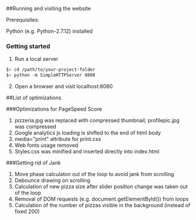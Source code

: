 ##Running  and visiting the website

Prerequisites:

Python (e.g. Python-2.7.12) installed


### Getting started

1. Run a local server

  ```bash
  $> cd /path/to/your-project-folder
  $> python -m SimpleHTTPServer 8080
  ```

2. Open a browser and visit localhost:8080

##List of optimizations

###Optimizations for PageSpeed Score

1. pizzeria.jpg was replaced with compressed thumbnail; profilepic.jpg was compressed
2. Google analytics js loading is shifted to the end of html body
3. media="print" attribute for print.css
4. Web fonts usage removed
5. Styles.css was minified and inserted directly into index.html

###Getting rid of Jank

1. Move phase calculaton out of the loop to avoid jank from scrolling
2. Debounce drawing on scrolling
3. Calculation of new pizza size after slider position change was taken out of the loop
4. Removal of DOM requests (e.g. document.getElementById()) from loops
5. Calculation of the number of pizzas visible in the background (instead of fixed 200)